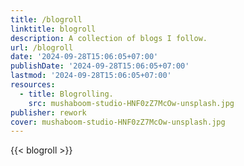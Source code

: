 ```yaml
---
title: /blogroll
linktitle: blogroll
description: A collection of blogs I follow.
url: /blogroll
date: '2024-09-28T15:06:05+07:00'
publishDate: '2024-09-28T15:06:05+07:00'
lastmod: '2024-09-28T15:06:05+07:00'
resources:
  - title: Blogrolling.
    src: mushaboom-studio-HNF0zZ7McOw-unsplash.jpg
publisher: rework
cover: mushaboom-studio-HNF0zZ7McOw-unsplash.jpg
---
```


{{< blogroll >}}
